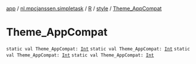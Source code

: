 [app](../../../index.md) / [nl.mpcjanssen.simpletask](../../index.md) / [R](../index.md) / [style](index.md) / [Theme_AppCompat](.)

# Theme_AppCompat

`static val Theme_AppCompat: `[`Int`](https://kotlinlang.org/api/latest/jvm/stdlib/kotlin/-int/index.html)
`static val Theme_AppCompat: `[`Int`](https://kotlinlang.org/api/latest/jvm/stdlib/kotlin/-int/index.html)
`static val Theme_AppCompat: `[`Int`](https://kotlinlang.org/api/latest/jvm/stdlib/kotlin/-int/index.html)
`static val Theme_AppCompat: `[`Int`](https://kotlinlang.org/api/latest/jvm/stdlib/kotlin/-int/index.html)
